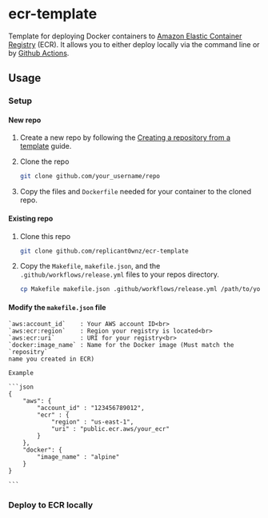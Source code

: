 # ecr-template
Template for deploying Docker containers to [Amazon Elastic Container 
Registry](https://aws.amazon.com/ecr) (ECR). It allows you to either deploy 
locally via the command line or by [Github Actions](https://github.com/actions).

## Usage

### Setup

#### New repo

1. Create a new repo by following the [Creating a repository from a 
   template](https://docs.github.com/en/repositories/creating-and-managing-repositories/creating-a-repository-from-a-template) 
   guide.

2. Clone the repo

    ```bash
    git clone github.com/your_username/repo
    ```

3. Copy the files and `Dockerfile` needed for your container to the cloned repo.

#### Existing repo

1. Clone this repo

    ```bash
    git clone github.com/replicant0wnz/ecr-template
    ```

2. Copy the `Makefile`, `makefile.json`, and the `.github/workflows/release.yml` 
   files to your repos directory.

   ```bash
   cp Makefile makefile.json .github/workflows/release.yml /path/to/your/repo
   ```

#### Modify the `makefile.json` file

    `aws:account_id`    : Your AWS account ID<br>
    `aws:ecr:region`    : Region your registry is located<br>
    `aws:ecr:uri`       : URI for your registry<br>
    `docker:image_name` : Name for the Docker image (Must match the `repositry` 
    name you created in ECR)

    Example

    ```json
    {
        "aws": {
            "account_id" : "123456789012",
            "ecr" : {
                "region" : "us-east-1",
                "uri" : "public.ecr.aws/your_ecr"
            }
        },
        "docker": {
            "image_name" : "alpine"
        }
    }

    ```

### Deploy to ECR locally
